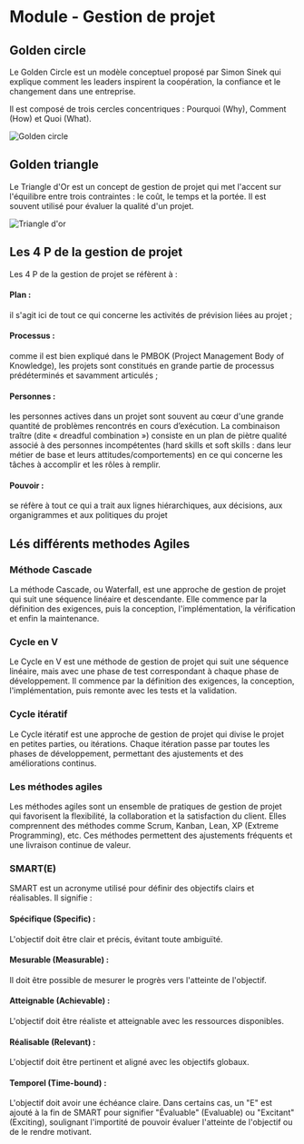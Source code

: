 # Module - Gestion de projet


## Golden circle 
Le Golden Circle est un modèle conceptuel proposé par Simon Sinek qui explique comment les leaders inspirent la coopération, la confiance et le changement dans une entreprise. 

Il est composé de trois cercles concentriques : Pourquoi (Why), Comment (How) et Quoi (What).

![Golden circle](https://h2u8a9f7.rocketcdn.me/wp-content/uploads/golden-circle-simon-sinek-.jpg)

## Golden triangle 
Le Triangle d'Or est un concept de gestion de projet qui met l'accent sur l'équilibre entre trois contraintes : le coût, le temps et la portée. Il est souvent utilisé pour évaluer la qualité d'un projet.

![Triangle d'or](https://www.manager-go.com/assets/Uploads/triangle-d-or.png)

## Les 4 P de la gestion de projet 
Les 4 P de la gestion de projet se réfèrent à : 

#### Plan : 

il s'agit ici de tout ce qui concerne les activités de prévision liées au projet ;


#### Processus : 

comme il est bien expliqué dans le PMBOK (Project Management Body of Knowledge), les projets sont constitués en grande partie de processus prédéterminés et savamment articulés ;


#### Personnes : 

les personnes actives dans un projet sont souvent au cœur d'une grande quantité de problèmes rencontrés en cours d’exécution. La combinaison traître (dite « dreadful combination ») consiste en un plan de piètre qualité associé à des personnes incompétentes (hard skills et soft skills : dans leur métier de base et leurs attitudes/comportements) en ce qui concerne les tâches à accomplir et les rôles à remplir.


#### Pouvoir : 

se réfère à tout ce qui a trait aux lignes hiérarchiques, aux décisions, aux organigrammes et aux politiques du projet

## Lés différents methodes Agiles


### Méthode Cascade
La méthode Cascade, ou Waterfall, est une approche de gestion de projet qui suit une séquence linéaire et descendante. Elle commence par la définition des exigences, puis la conception, l'implémentation, la vérification et enfin la maintenance.

### Cycle en V
Le Cycle en V est une méthode de gestion de projet qui suit une séquence linéaire, mais avec une phase de test correspondant à chaque phase de développement. Il commence par la définition des exigences, la conception, l'implémentation, puis remonte avec les tests et la validation.

### Cycle itératif 
Le Cycle itératif est une approche de gestion de projet qui divise le projet en petites parties, ou itérations. Chaque itération passe par toutes les phases de développement, permettant des ajustements et des améliorations continus.

### Les méthodes agiles
Les méthodes agiles sont un ensemble de pratiques de gestion de projet qui favorisent la flexibilité, la collaboration et la satisfaction du client. Elles comprennent des méthodes comme Scrum, Kanban, Lean, XP (Extreme Programming), etc. Ces méthodes permettent des ajustements fréquents et une livraison continue de valeur.

### SMART(E)
SMART est un acronyme utilisé pour définir des objectifs clairs et réalisables. Il signifie :

#### Spécifique (Specific) : 

L'objectif doit être clair et précis, évitant toute ambiguïté.

#### Mesurable (Measurable) : 

Il doit être possible de mesurer le progrès vers l'atteinte de l'objectif.

#### Atteignable (Achievable) : 

L'objectif doit être réaliste et atteignable avec les ressources disponibles.

#### Réalisable (Relevant) : 

L'objectif doit être pertinent et aligné avec les objectifs globaux.

#### Temporel (Time-bound) : 

L'objectif doit avoir une échéance claire.
Dans certains cas, un "E" est ajouté à la fin de SMART pour signifier "Évaluable" (Evaluable) ou "Excitant" (Exciting), soulignant l'importité de pouvoir évaluer l'atteinte de l'objectif ou de le rendre motivant.